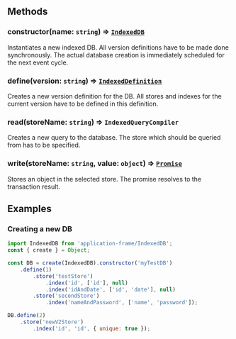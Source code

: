 ## Methods
### constructor(name: `string`) => [`IndexedDB`](https://github.com/TitanNanoDE/ApplicationFrame/wiki/Prototype%3A-IndexedDB)
Instantiates a new indexed DB. All version definitions have to be made done synchronously. The actual database creation is immediately scheduled for the next event cycle. 

### define(version: `string`) => [`IndexedDefinition`](https://github.com/TitanNanoDE/ApplicationFrame/wiki/Prototype:-IndexedDefinition)
Creates a new version definition for the DB. All stores and indexes for the current version have to be defined in this definition.

### read(storeName: `string`) => `IndexedQueryCompiler`
Creates a new query to the database. The store which should be queried from has to be specified.

### write(storeName: `string`, value: `object`) => [`Promise`](https://developer.mozilla.org/en-US/docs/Web/JavaScript/Reference/Global_Objects/Promise)
Stores an object in the selected store. The promise resolves to the transaction result.

## Examples

### Creating a new DB
 
```JavaScript
import IndexedDB from 'application-frame/IndexedDB';
const { create } = Object;

const DB = create(IndexedDB).constructor('myTestDB')
    .define(1)
        .store('testStore')
            .index('id', ['id'], null)
            .index('idAndDate', ['id', 'date'], null)
        .store('secondStore')
            .index('nameAndPassword', ['name', 'password']);

DB.define(2)
    .store('newV2Store')
        .index('id', 'id', { unique: true });
```

